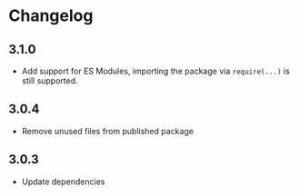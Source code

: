 # Changelog
## 3.1.0
* Add support for ES Modules, importing the package via `require(...)` is still supported.

## 3.0.4
* Remove unused files from published package

## 3.0.3
* Update dependencies
